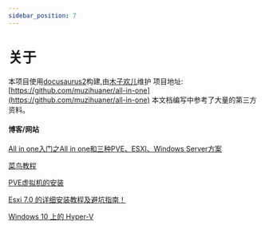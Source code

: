 ```yaml
---
sidebar_position: 7
---
```

# 关于

本项目使用[docusaurus2](https://docusaurus.io/zh-CN/)构建,由[木子欢儿](https://github.com/muzihuaner/)维护
项目地址: [https://github.com/muzihuaner/all-in-one](https://github.com/muzihuaner/all-in-one)
本文档编写中参考了大量的第三方资料。

#### 博客/网站

[All in one入门之All in one和三种PVE、ESXI、Windows Server方案](https://www.cnblogs.com/alittlemc/p/16996277.html)

[菜鸟教程](https://www.runoob.com/)

[PVE虚拟机的安装](https://www.benzhu.xyz/pve/)

[Esxi 7.0 的详细安装教程及避坑指南！](https://www.iyio.net/2022/11/071558.html "VMware vSphere ESXi 7.0安装教程")

[Windows 10 上的 Hyper-V](https://learn.microsoft.com/zh-cn/virtualization/hyper-v-on-windows/)
